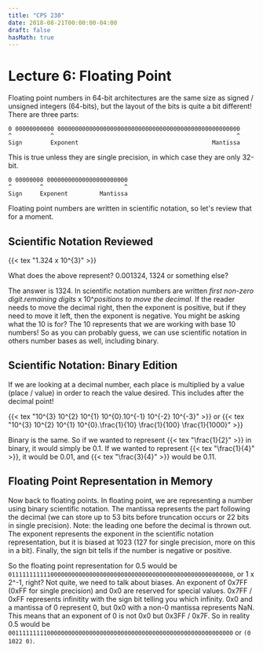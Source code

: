 ```yaml
---
title: "CPS 230"
date: 2018-08-21T00:00:00-04:00
draft: false
hasMath: true
---
```


# Lecture 6: Floating Point

Floating point numbers in 64-bit architectures are the same size as signed / unsigned integers (64-bits), but the layout of the bits is quite a bit different! There are three parts:

``` text
0 00000000000 0000000000000000000000000000000000000000000000000000
^           ^                                                    ^
Sign        Exponent                                      Mantissa
```

This is true unless they are single precision, in which case they are only 32-bit.

``` text
0 00000000 00000000000000000000000
^        ^                       ^
Sign     Exponent         Mantissa
```

Floating point numbers are written in scientific notation, so let's review that for a moment.

## Scientific Notation Reviewed

{{< tex "1.324 x 10^{3}" >}}

What does the above represent? 0.001324, 1324 or something else?

The answer is 1324.  In scientific notation numbers are written *first non-zero digit*.*remaining digits* x 10^*positions to move the decimal*.  If the reader needs to move the decimal right, then the exponent is positive, but if they need to move it left, then the exponent is negative.  You might be asking what the 10 is for?  The 10 represents that we are working with base 10 numbers!  So as you can probably guess, we can use scientific notation in others number bases as well, including binary.

## Scientific Notation: Binary Edition

If we are looking at a decimal number, each place is multiplied by a value (place / value) in order to reach the value desired.  This includes after the decimal point!

{{< tex "10^{3} 10^{2} 10^{1} 10^{0}.10^{-1} 10^{-2} 10^{-3}" >}} or {{< tex "10^{3} 10^{2} 10^{1} 10^{0}.\frac{1}{10} \frac{1}{100} \frac{1}{1000}" >}}

Binary is the same.  So if we wanted to represent {{< tex "\frac{1}{2}" >}} in binary, it would simply be 0.1.  If we wanted to represent {{< tex "\frac{1}{4}" >}}, it would be 0.01, and {{< tex "\frac{3}{4}" >}} would be 0.11.

## Floating Point Representation in Memory

Now back to floating points.  In floating point, we are representing a number using binary scientific notation.  The mantissa represents the part following the decimal (we can store up to 53 bits before truncation occurs or 22 bits in single precision).  Note: the leading one before the decimal is thrown out.  The exponent represents the exponent in the scientific notation representation, but it is biased at 1023 (127 for single precision, more on this in a bit).  Finally, the sign bit tells if the number is negative or positive.

So the floating point representation for 0.5 would be `0111111111110000000000000000000000000000000000000000000000000000`, or 1 x 2^-1, right?  Not quite, we need to talk about biases.  An exponent of 0x7FF (0xFF for single precision) and 0x0 are reserved for special values. 0x7FF / 0xFF represents infinitity with the sign bit telling you which infinity. 0x0 and a mantissa of 0 represent 0, but 0x0 with a non-0 mantissa represents NaN.  This means that an exponent of 0 is not 0x0 but 0x3FF / 0x7F.  So in reality 0.5 would be `0011111111100000000000000000000000000000000000000000000000000000` or `(0 1022 0)`.